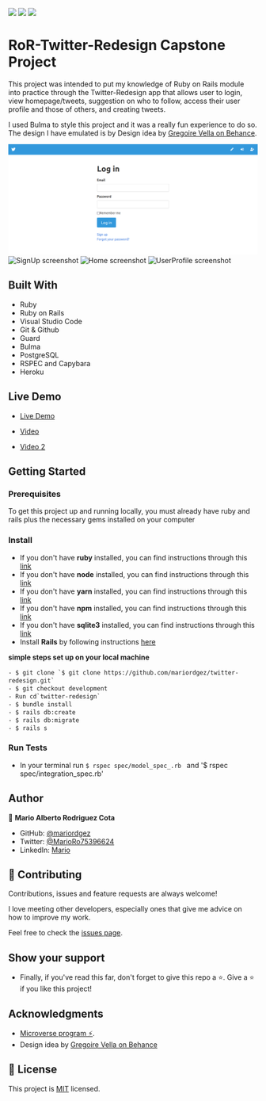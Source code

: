 ![](https://img.shields.io/badge/Microverse-blueviolet) ![](<https://img.shields.io/badge/-Ruby-rgb(199%2C%2032%2C%2039)?style=plastic&logo=ruby>) ![](<https://img.shields.io/badge/-Rails-rgb(199%2C%2032%2C%2039)?style=plastic&logo=rails>)

# RoR-Twitter-Redesign Capstone Project

This project was intended to put my knowledge of Ruby on Rails module into practice through the Twitter-Redesign app that allows user to login, view homepage/tweets, suggestion on who to follow, access their user profile and those of others, and creating tweets.

I used Bulma to style this project and it was a really fun experience to do so. The design I have emulated is by Design idea by [Gregoire Vella on Behance](https://www.behance.net/gregoirevella).

![Login screenshot](app/assets/images/login.png) ![SignUp screenshot](app/assets/images/signuppage.png) ![Home screenshot](app/assets/images/homepage.png) ![UserProfile screenshot](app/assets/images/profilepage.png)

## Built With

- Ruby
- Ruby on Rails
- Visual Studio Code
- Git & Github
- Guard
- Bulma
- PostgreSQL
- RSPEC and Capybara
- Heroku

## Live Demo

- [Live Demo](https://nameless-waters-51440.herokuapp.com/)

- [Video](https://www.loom.com/share/a671d30c3bcd44d4b81e3ccf16319e1c)
- [Video 2](https://www.loom.com/share/0bf59866dbfa43259054a3aced0b0400)

## Getting Started

### Prerequisites

To get this project up and running locally, you must already have ruby and rails plus the necessary gems installed on your computer

### Install

- If you don't have **ruby** installed, you can find instructions through this [link](https://www.ruby-lang.org/en/documentation/installation/)
- If you don't have **node** installed, you can find instructions through this [link](https://nodejs.org/en/download/)
- If you don't have **yarn** installed, you can find instructions through this [link](https://classic.yarnpkg.com/en/docs/install/)
- If you don't have **npm** installed, you can find instructions through this [link](https://classic.yarnpkg.com/en/docs/install/)
- If you don't have **sqlite3** installed, you can find instructions through this [link](https://www.sqlite.org/index.html)
- Install **Rails** by following instructions [here](https://guides.rubyonrails.org/getting_started.html#creating-a-new-rails-project-installing-rails-installing-rails)

**simple steps set up on your local machine**

```
- $ git clone `$ git clone https://github.com/mariordgez/twitter-redesign.git`
- $ git checkout development
- Run cd`twitter-redesign`
- $ bundle install
- $ rails db:create
- $ rails db:migrate
- $ rails s
```

### Run Tests

- In your terminal run `$ rspec spec/model_spec_.rb ` and
  '$ rspec spec/integration_spec.rb'

## Author

👤 **Mario Alberto Rodriguez Cota**

- GitHub: [@mariordgez](https://github.com/mariordgez)
- Twitter: [@MarioRo75396624](https://twitter.com/MarioRo75396624)
- LinkedIn: [Mario](https://www.linkedin.com/in/mario-alberto-rodriguez-cota-a2860a205/)

## 🤝 Contributing

Contributions, issues and feature requests are always welcome!

I love meeting other developers, especially ones that give me advice on how to improve my work.

Feel free to check the [issues page](https://github.com/mariordgez/twitter-redesign/issues).

## Show your support

- Finally, if you've read this far, don't forget to give this repo a ⭐️.
  Give a ⭐️ if you like this project!

## Acknowledgments

- [Microverse program ⚡](https://microverse.org).
- Design idea by [Gregoire Vella on Behance](https://www.behance.net/gregoirevella)

## 📝 License

This project is [MIT](https://github.com/git/git-scm.com/blob/main/MIT-LICENSE.txt) licensed.
